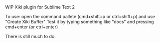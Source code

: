 WIP Xiki plugin for Sublime Text 2

To use: open the command pallete (cmd+shift+p or ctrl+shift+p) and use "Create Xiki Buffer"
Test it by typing something like "docs" and pressing cmd+enter (or ctrl+enter)

There is still much to do.
